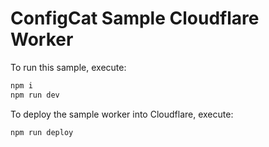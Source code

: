 # ConfigCat Sample Cloudflare Worker

To run this sample, execute:

```bash
npm i
npm run dev
```

To deploy the sample worker into Cloudflare, execute:

```bash
npm run deploy
```

